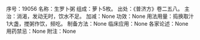 序号：19056
名称：生罗卜粥
组成：萝卜5枚。
出处：《普济方》卷二五八。
主治：消渴，发动无时，饮水不足。
加减：None
功效：None
用法用量：捣换取汁1大盏，搅粥作饮，频吃。
制备方法：None
临床应用：None
各家论述：None
用药禁忌：None
附注：None
